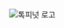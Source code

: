 ![톡피넛 로고](https://github.com/Basak-SWM/TokPeanut-Client/assets/66164561/66178e09-bb7e-4af5-b19d-2648e15ae059)
